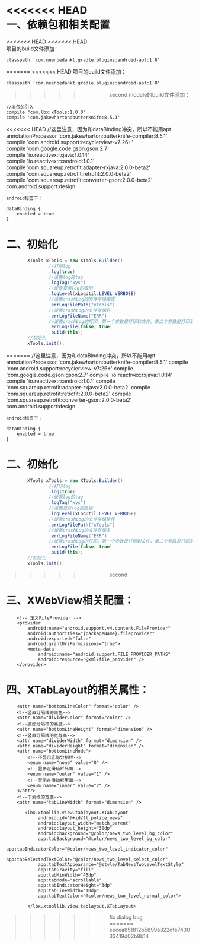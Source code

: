 <<<<<<< HEAD        
一、依赖包和相关配置
====
<<<<<<< HEAD
<<<<<<< HEAD        
项目的build文件添加：  

    classpath 'com.neenbedankt.gradle.plugins:android-apt:1.8'    
    
=======
<<<<<<< HEAD
项目的build文件添加：

    classpath 'com.neenbedankt.gradle.plugins:android-apt:1.8'

>>>>>>> second
module的build文件添加：

    //本包的引入
    compile "com.lbx:xTools:1.0.0"
    compile 'com.jakewharton:butterknife:8.5.1'
<<<<<<< HEAD
    //这里注意，因为和dataBinding冲突，所以不能用apt        
    annotationProcessor 'com.jakewharton:butterknife-compiler:8.5.1'            
    compile 'com.android.support:recyclerview-v7:26+'           
    compile 'com.google.code.gson:gson:2.7'             
    compile 'io.reactivex:rxjava:1.0.14'                
    compile 'io.reactivex:rxandroid:1.0.1'              
    compile 'com.squareup.retrofit:adapter-rxjava:2.0.0-beta2'          
    compile 'com.squareup.retrofit:retrofit:2.0.0-beta2'                
    compile 'com.squareup.retrofit:converter-gson:2.0.0-beta2'
    com.android.support:design      
    
    android标签下：  

    dataBinding {       
        enabled = true      
    }   
       
二、初始化
====

```Java     
        XTools xTools = new XTools.Builder()            
                //打印log         
                .log(true)              
                //设置log的tag             
                .logTag("xys")          
                //设置显示log的级别            
                .logLevel(xLogUtil.LEVEL_VERBOSE)               
                //设置crashLog的文件存储路径             
                .errLogFilePath("xTools")               
                //设置crashLog的文件存储名              
                .errLogFileName("ERR")          
                //设置crashLog的打印，第一个参数是打印到文件，第二个参数是打印到log                
                .errLogFile(false, true)                
                .build(this);           
        //初始化           
        xTools.init();          
```     
=======
    //这里注意，因为和dataBinding冲突，所以不能用apt
    annotationProcessor 'com.jakewharton:butterknife-compiler:8.5.1'
    compile 'com.android.support:recyclerview-v7:26+'
    compile 'com.google.code.gson:gson:2.7'
    compile 'io.reactivex:rxjava:1.0.14'
    compile 'io.reactivex:rxandroid:1.0.1'
    compile 'com.squareup.retrofit:adapter-rxjava:2.0.0-beta2'
    compile 'com.squareup.retrofit:retrofit:2.0.0-beta2'
    compile 'com.squareup.retrofit:converter-gson:2.0.0-beta2'
    com.android.support:design

    android标签下：

    dataBinding {
        enabled = true
    }

二、初始化
====

```Java
        XTools xTools = new XTools.Builder()
                //打印log
                .log(true)
                //设置log的tag
                .logTag("xys")
                //设置显示log的级别
                .logLevel(xLogUtil.LEVEL_VERBOSE)
                //设置crashLog的文件存储路径
                .errLogFilePath("xTools")
                //设置crashLog的文件存储名
                .errLogFileName("ERR")
                //设置crashLog的打印，第一个参数是打印到文件，第二个参数是打印到log
                .errLogFile(false, true)
                .build(this);
        //初始化
        xTools.init();
```
>>>>>>> second

三、XWebView相关配置：
===

        <!-- 定义FileProvider -->
        <provider
            android:name="android.support.v4.content.FileProvider"
            android:authorities="{packageName}.fileprovider"
            android:exported="false"
            android:grantUriPermissions="true">
            <meta-data
                android:name="android.support.FILE_PROVIDER_PATHS"
                android:resource="@xml/file_provider" />
        </provider>

四、XTabLayout的相关属性：
===

 <!--底部分隔栏的颜色-->
        <attr name="bottomLineColor" format="color" />
        <!--竖直分隔线的颜色-->
        <attr name="dividerColor" format="color" />
        <!--底部分隔栏的高度-->
        <attr name="bottomLineHeight" format="dimension" />
        <!--竖直分隔线的宽与高-->
        <attr name="dividerWidth" format="dimension" />
        <attr name="dividerHeight" format="dimension" />
        <attr name="bottomLineMode">
            <!--不显示底部分割栏-->
            <enum name="none" value="0" />
            <!--显示在滑动栏外面-->
            <enum name="outer" value="1" />
            <!--显示在滑动栏里面-->
            <enum name="inner" value="2" />
        </attr>
        <!--下划线的宽度-->
        <attr name="tabLineWidth" format="dimension" />

           <lbx.xtoollib.view.tablayout.XTabLayout
                android:id="@+id/tl_police_news"
                android:layout_width="match_parent"
                android:layout_height="30dp"
                android:background="@color/news_two_level_bg_color"
                app:tabBackground="@color/news_two_level_bg_color"
                app:tabIndicatorColor="@color/news_two_level_indicator_color"
                app:tabSelectedTextColor="@color/news_two_level_select_color"
                app:tabTextAppearance="@style/TabNewsTwoLevelTextStyle"
                app:tabGravity="fill"
                app:tabMinWidth="45dp"
                app:tabMode="scrollable"
                app:tabIndicatorHeight="3dp"
                app:tabLineWidth="10dp"
                app:tabTextColor="@color/news_two_level_normal_color">

            </lbx.xtoollib.view.tablayout.XTabLayout>

>>>>>>> fix dialog bug      
=======
>>>>>>> eecea851812b5899a822dfe743033419d02b8b14        
```
